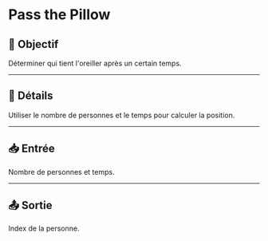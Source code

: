 # Pass the Pillow

## 🎯 Objectif

Déterminer qui tient l'oreiller après un certain temps.

---

## 📝 Détails

Utiliser le nombre de personnes et le temps pour calculer la position.

---

## 📥 Entrée

Nombre de personnes et temps.

---

## 📤 Sortie

Index de la personne.
